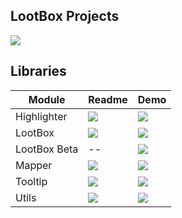 ## LootBox Projects

[![](https://img.shields.io/badge/Demo-NgLootBox-blue)](https://krsln.github.io/NgLootBox)

## Libraries

Module | Readme | Demo
   --- | --- | ---
Highlighter | [![](https://img.shields.io/badge/readme‌‌‌‌‌‌‌-white)](Highlighter/readme.md) | [![](https://img.shields.io/badge/Demo-Highlighter-blue)](https://krsln.github.io/NgLootBox/Libraries/Highlighter)
LootBox | [![](https://img.shields.io/badge/readme‌‌‌‌‌‌‌-white)](LootBox/readme.md) | [![](https://img.shields.io/badge/Demo-LootBox-blue)](https://krsln.github.io/NgLootBox/LootBox)
LootBox Beta | -- | [![](https://img.shields.io/badge/Demo-Beta-blue)](https://krsln.github.io/NgLootBox/Beta)
Mapper | [![](https://img.shields.io/badge/readme‌‌‌‌‌‌‌-white)](Mapper/readme.md) | [![](https://img.shields.io/badge/Demo-Mapper-blue)](https://krsln.github.io/NgLootBox/Libraries/Mapper)
Tooltip | [![](https://img.shields.io/badge/readme‌‌‌‌‌‌‌-white)](Tooltip/readme.md) | [![](https://img.shields.io/badge/Demo-Tooltip-blue)](https://krsln.github.io/Libraries/Tooltip)
Utils | [![](https://img.shields.io/badge/readme‌‌‌‌‌‌‌-white)](Utils/readme.md) | [![](https://img.shields.io/badge/Demo-Utils-blue)](https://krsln.github.io/NgLootBox/Libraries/Utils)

[comment]: <> (View360 | [![]&#40;https://img.shields.io/badge/readme‌‌‌‌‌‌‌-white&#41;]&#40;view360/readme.desc.md&#41; | [![]&#40;https://img.shields.io/badge/Demo-View360-blue&#41;]&#40;https://krsln.github.io/Libraries/View360&#41;)

